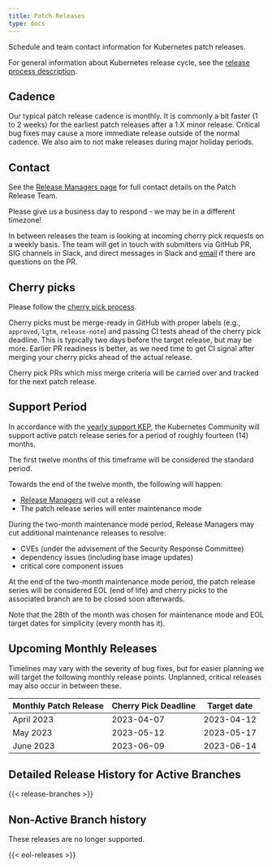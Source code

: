 ```yaml
---
title: Patch Releases
type: docs
---
```


Schedule and team contact information for Kubernetes patch releases.

For general information about Kubernetes release cycle, see the
[release process description].

## Cadence

Our typical patch release cadence is monthly. It is
commonly a bit faster (1 to 2 weeks) for the earliest patch releases
after a 1.X minor release. Critical bug fixes may cause a more
immediate release outside of the normal cadence. We also aim to not make
releases during major holiday periods.

## Contact

See the [Release Managers page][release-managers] for full contact details on the Patch Release Team.

Please give us a business day to respond - we may be in a different timezone!

In between releases the team is looking at incoming cherry pick
requests on a weekly basis. The team will get in touch with
submitters via GitHub PR, SIG channels in Slack, and direct messages
in Slack and [email](mailto:release-managers-private@kubernetes.io)
if there are questions on the PR.

## Cherry picks

Please follow the [cherry pick process][cherry-picks].

Cherry picks must be merge-ready in GitHub with proper labels (e.g.,
`approved`, `lgtm`, `release-note`) and passing CI tests ahead of the
cherry pick deadline. This is typically two days before the target
release, but may be more. Earlier PR readiness is better, as we
need time to get CI signal after merging your cherry picks ahead
of the actual release.

Cherry pick PRs which miss merge criteria will be carried over and tracked
for the next patch release.

## Support Period

In accordance with the [yearly support KEP][yearly-support], the Kubernetes
Community will support active patch release series for a period of roughly
fourteen (14) months.

The first twelve months of this timeframe will be considered the standard
period.

Towards the end of the twelve month, the following will happen:

- [Release Managers][release-managers] will cut a release
- The patch release series will enter maintenance mode

During the two-month maintenance mode period, Release Managers may cut
additional maintenance releases to resolve:

- CVEs (under the advisement of the Security Response Committee)
- dependency issues (including base image updates)
- critical core component issues

At the end of the two-month maintenance mode period, the patch release series
will be considered EOL (end of life) and cherry picks to the associated branch
are to be closed soon afterwards.

Note that the 28th of the month was chosen for maintenance mode and EOL target
dates for simplicity (every month has it).

## Upcoming Monthly Releases

Timelines may vary with the severity of bug fixes, but for easier planning we
will target the following monthly release points. Unplanned, critical
releases may also occur in between these.

| Monthly Patch Release | Cherry Pick Deadline | Target date |
| --------------------- | -------------------- | ----------- |
| April 2023            | 2023-04-07           | 2023-04-12  |
| May 2023              | 2023-05-12           | 2023-05-17  |
| June 2023             | 2023-06-09           | 2023-06-14  |

## Detailed Release History for Active Branches

{{< release-branches >}}

## Non-Active Branch history

These releases are no longer supported.

{{< eol-releases >}}

[cherry-picks]: https://github.com/kubernetes/community/blob/master/contributors/devel/sig-release/cherry-picks.md
[release-managers]: /releases/release-managers
[release process description]: /releases/release
[yearly-support]: https://git.k8s.io/enhancements/keps/sig-release/1498-kubernetes-yearly-support-period/README.md
